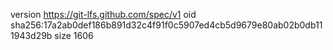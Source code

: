 version https://git-lfs.github.com/spec/v1
oid sha256:17a2ab0def186b891d32c4f91f0c5907ed4cb5d9679e80ab02b0db111943d29b
size 1606
